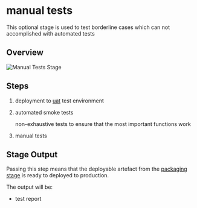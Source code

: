 # manual tests

This optional stage is used to test borderline cases which can not accomplished with automated tests

## Overview

![Manual Tests Stage](images/manual-tests.svg)

## Steps

1. deployment to [uat](https://en.wikipedia.org/wiki/Acceptance_testing) test environment
2. automated smoke tests

    non-exhaustive tests to ensure that the most important functions work

3. manual tests

## Stage Output

Passing this step means that the deployable artefact from the [packaging stage](../02-packaging/README.md) is ready to deployed to production.

The output will be:

* test report

